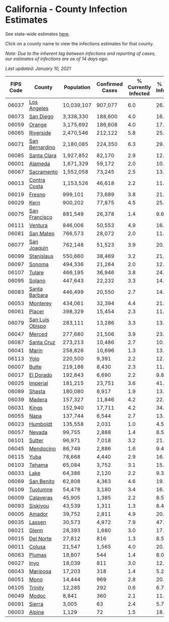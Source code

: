 # California - County Infection Estimates

See state-wide estimates [here](/infections/us-ca).

Click on a county name to view the infections estimates for that county.

*Note: Due to the inherent lag between infections and reporting of cases, our estimates of infections are as of 14 days ago.*

*Last updated: January 10, 2021*

|   FIPS Code |                             County |   Population |   Confirmed Cases |   % Currently Infected |   % Total Infected |
|-------------|------------------------------------|--------------|-------------------|------------------------|--------------------|
|       06037 |         [Los Angeles](los-angeles) |   10,039,107 |           907,077 |                    6.0 |               26.8 |
|       06073 |             [San Diego](san-diego) |    3,338,330 |           188,600 |                    4.0 |               16.3 |
|       06059 |                   [Orange](orange) |    3,175,692 |           186,608 |                    4.0 |               17.2 |
|       06065 |             [Riverside](riverside) |    2,470,546 |           212,122 |                    5.8 |               25.3 |
|       06071 |   [San Bernardino](san-bernardino) |    2,180,085 |           224,350 |                    6.3 |               29.8 |
|       06085 |         [Santa Clara](santa-clara) |    1,927,852 |            82,170 |                    2.9 |               12.6 |
|       06001 |                 [Alameda](alameda) |    1,671,329 |            59,172 |                    2.0 |               10.7 |
|       06067 |           [Sacramento](sacramento) |    1,552,058 |            73,245 |                    2.5 |               13.9 |
|       06013 |       [Contra Costa](contra-costa) |    1,153,526 |            46,618 |                    2.2 |               11.9 |
|       06019 |                   [Fresno](fresno) |      999,101 |            73,689 |                    3.8 |               21.9 |
|       06029 |                       [Kern](kern) |      900,202 |            77,875 |                    4.5 |               25.6 |
|       06075 |     [San Francisco](san-francisco) |      881,549 |            26,378 |                    1.4 |                9.6 |
|       06111 |                 [Ventura](ventura) |      846,006 |            50,553 |                    4.9 |               16.8 |
|       06081 |             [San Mateo](san-mateo) |      766,573 |            28,072 |                    2.0 |               11.3 |
|       06077 |         [San Joaquin](san-joaquin) |      762,148 |            51,523 |                    3.9 |               20.2 |
|       06099 |           [Stanislaus](stanislaus) |      550,660 |            38,469 |                    3.2 |               21.0 |
|       06097 |                   [Sonoma](sonoma) |      494,336 |            21,264 |                    2.0 |               12.6 |
|       06107 |                   [Tulare](tulare) |      466,195 |            36,946 |                    3.8 |               24.2 |
|       06095 |                   [Solano](solano) |      447,643 |            22,232 |                    3.3 |               14.6 |
|       06083 |     [Santa Barbara](santa-barbara) |      446,499 |            20,550 |                    2.7 |               14.0 |
|       06053 |               [Monterey](monterey) |      434,061 |            32,394 |                    4.4 |               21.1 |
|       06061 |                   [Placer](placer) |      398,329 |            15,454 |                    2.3 |               11.4 |
|       06079 | [San Luis Obispo](san-luis-obispo) |      283,111 |            13,286 |                    3.3 |               13.3 |
|       06047 |                   [Merced](merced) |      277,680 |            21,506 |                    3.9 |               23.0 |
|       06087 |           [Santa Cruz](santa-cruz) |      273,213 |            10,486 |                    2.7 |               10.9 |
|       06041 |                     [Marin](marin) |      258,826 |            10,696 |                    1.3 |               13.5 |
|       06113 |                       [Yolo](yolo) |      220,500 |             9,391 |                    2.2 |               12.5 |
|       06007 |                     [Butte](butte) |      219,186 |             8,430 |                    2.3 |               11.0 |
|       06017 |             [El Dorado](el-dorado) |      192,843 |             6,690 |                    2.2 |                9.8 |
|       06025 |               [Imperial](imperial) |      181,215 |            23,751 |                    3.6 |               41.5 |
|       06089 |                   [Shasta](shasta) |      180,080 |             8,917 |                    1.9 |               13.7 |
|       06039 |                   [Madera](madera) |      157,327 |            11,846 |                    4.2 |               22.2 |
|       06031 |                     [Kings](kings) |      152,940 |            17,711 |                    4.2 |               34.5 |
|       06055 |                       [Napa](napa) |      137,744 |             6,544 |                    2.7 |               13.8 |
|       06023 |               [Humboldt](humboldt) |      135,558 |             2,031 |                    1.0 |                4.5 |
|       06057 |                   [Nevada](nevada) |       99,755 |             2,888 |                    1.4 |                8.5 |
|       06101 |                   [Sutter](sutter) |       96,971 |             7,018 |                    3.2 |               21.1 |
|       06045 |             [Mendocino](mendocino) |       86,749 |             2,886 |                    1.6 |                9.4 |
|       06115 |                       [Yuba](yuba) |       78,668 |             4,440 |                    2.9 |               16.0 |
|       06103 |                   [Tehama](tehama) |       65,084 |             3,752 |                    3.1 |               15.7 |
|       06033 |                       [Lake](lake) |       64,386 |             2,120 |                    2.2 |                9.3 |
|       06069 |           [San Benito](san-benito) |       62,808 |             4,363 |                    4.6 |               19.9 |
|       06109 |               [Tuolumne](tuolumne) |       54,478 |             3,180 |                    3.4 |               16.4 |
|       06009 |             [Calaveras](calaveras) |       45,905 |             1,385 |                    2.2 |                8.5 |
|       06093 |               [Siskiyou](siskiyou) |       43,539 |             1,311 |                    1.3 |                8.4 |
|       06005 |                   [Amador](amador) |       39,752 |             2,811 |                    4.9 |               20.1 |
|       06035 |                   [Lassen](lassen) |       30,573 |             4,972 |                    7.9 |               47.2 |
|       06021 |                     [Glenn](glenn) |       28,393 |             1,680 |                    3.0 |               17.3 |
|       06015 |             [Del Norte](del-norte) |       27,812 |               816 |                    1.3 |                8.5 |
|       06011 |                   [Colusa](colusa) |       21,547 |             1,565 |                    4.0 |               20.7 |
|       06063 |                   [Plumas](plumas) |       18,807 |               544 |                    1.4 |                8.0 |
|       06027 |                       [Inyo](inyo) |       18,039 |               811 |                    3.0 |               12.3 |
|       06043 |               [Mariposa](mariposa) |       17,203 |               318 |                    1.4 |                5.2 |
|       06051 |                       [Mono](mono) |       14,444 |               969 |                    2.8 |               20.2 |
|       06105 |                 [Trinity](trinity) |       12,285 |               292 |                    0.6 |                6.7 |
|       06049 |                     [Modoc](modoc) |        8,841 |               360 |                    2.1 |               11.3 |
|       06091 |                   [Sierra](sierra) |        3,005 |                63 |                    2.4 |                5.7 |
|       06003 |                   [Alpine](alpine) |        1,129 |                72 |                    1.5 |               18.9 |